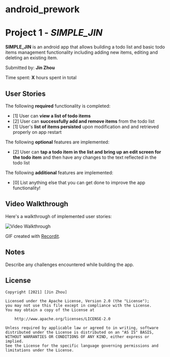 # android_prework

# Project 1 - *SIMPLE_JIN*

**SIMPLE_JIN** is an android app that allows building a todo list and basic todo items management functionality including adding new items, editing and deleting an existing item.

Submitted by: **Jin Zhou**

Time spent: **X** hours spent in total

## User Stories

The following **required** functionality is completed:

* [1] User can **view a list of todo items**
* [2] User can **successfully add and remove items** from the todo list
* [1] User's **list of items persisted** upon modification and and retrieved properly on app restart

The following **optional** features are implemented:

* [2] User can **tap a todo item in the list and bring up an edit screen for the todo item** and then have any changes to the text reflected in the todo list

The following **additional** features are implemented:

* [0] List anything else that you can get done to improve the app functionality!

## Video Walkthrough

Here's a walkthrough of implemented user stories:

<img src='https://imgur.com/a/e6Aj3Ke.gif' title='Video Walkthrough' width='' alt='Video Walkthrough' />

GIF created with [Recordit](https://recordit.co/).

## Notes

Describe any challenges encountered while building the app.

## License

    Copyright [2021] [Jin Zhou]

    Licensed under the Apache License, Version 2.0 (the "License");
    you may not use this file except in compliance with the License.
    You may obtain a copy of the License at

        http://www.apache.org/licenses/LICENSE-2.0

    Unless required by applicable law or agreed to in writing, software
    distributed under the License is distributed on an "AS IS" BASIS,
    WITHOUT WARRANTIES OR CONDITIONS OF ANY KIND, either express or implied.
    See the License for the specific language governing permissions and
    limitations under the License.
